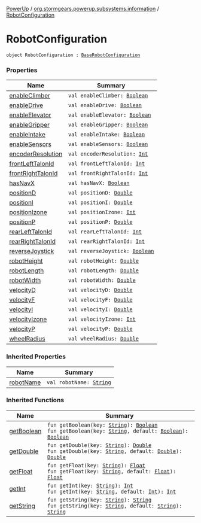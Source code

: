[PowerUp](../../index.md) / [org.stormgears.powerup.subsystems.information](../index.md) / [RobotConfiguration](./index.md)

# RobotConfiguration

`object RobotConfiguration : `[`BaseRobotConfiguration`](../../org.stormgears.utils.configurationfile/-base-robot-configuration/index.md)

### Properties

| Name | Summary |
|---|---|
| [enableClimber](enable-climber.md) | `val enableClimber: `[`Boolean`](https://kotlinlang.org/api/latest/jvm/stdlib/kotlin/-boolean/index.html) |
| [enableDrive](enable-drive.md) | `val enableDrive: `[`Boolean`](https://kotlinlang.org/api/latest/jvm/stdlib/kotlin/-boolean/index.html) |
| [enableElevator](enable-elevator.md) | `val enableElevator: `[`Boolean`](https://kotlinlang.org/api/latest/jvm/stdlib/kotlin/-boolean/index.html) |
| [enableGripper](enable-gripper.md) | `val enableGripper: `[`Boolean`](https://kotlinlang.org/api/latest/jvm/stdlib/kotlin/-boolean/index.html) |
| [enableIntake](enable-intake.md) | `val enableIntake: `[`Boolean`](https://kotlinlang.org/api/latest/jvm/stdlib/kotlin/-boolean/index.html) |
| [enableSensors](enable-sensors.md) | `val enableSensors: `[`Boolean`](https://kotlinlang.org/api/latest/jvm/stdlib/kotlin/-boolean/index.html) |
| [encoderResolution](encoder-resolution.md) | `val encoderResolution: `[`Int`](https://kotlinlang.org/api/latest/jvm/stdlib/kotlin/-int/index.html) |
| [frontLeftTalonId](front-left-talon-id.md) | `val frontLeftTalonId: `[`Int`](https://kotlinlang.org/api/latest/jvm/stdlib/kotlin/-int/index.html) |
| [frontRightTalonId](front-right-talon-id.md) | `val frontRightTalonId: `[`Int`](https://kotlinlang.org/api/latest/jvm/stdlib/kotlin/-int/index.html) |
| [hasNavX](has-nav-x.md) | `val hasNavX: `[`Boolean`](https://kotlinlang.org/api/latest/jvm/stdlib/kotlin/-boolean/index.html) |
| [positionD](position-d.md) | `val positionD: `[`Double`](https://kotlinlang.org/api/latest/jvm/stdlib/kotlin/-double/index.html) |
| [positionI](position-i.md) | `val positionI: `[`Double`](https://kotlinlang.org/api/latest/jvm/stdlib/kotlin/-double/index.html) |
| [positionIzone](position-izone.md) | `val positionIzone: `[`Int`](https://kotlinlang.org/api/latest/jvm/stdlib/kotlin/-int/index.html) |
| [positionP](position-p.md) | `val positionP: `[`Double`](https://kotlinlang.org/api/latest/jvm/stdlib/kotlin/-double/index.html) |
| [rearLeftTalonId](rear-left-talon-id.md) | `val rearLeftTalonId: `[`Int`](https://kotlinlang.org/api/latest/jvm/stdlib/kotlin/-int/index.html) |
| [rearRightTalonId](rear-right-talon-id.md) | `val rearRightTalonId: `[`Int`](https://kotlinlang.org/api/latest/jvm/stdlib/kotlin/-int/index.html) |
| [reverseJoystick](reverse-joystick.md) | `val reverseJoystick: `[`Boolean`](https://kotlinlang.org/api/latest/jvm/stdlib/kotlin/-boolean/index.html) |
| [robotHeight](robot-height.md) | `val robotHeight: `[`Double`](https://kotlinlang.org/api/latest/jvm/stdlib/kotlin/-double/index.html) |
| [robotLength](robot-length.md) | `val robotLength: `[`Double`](https://kotlinlang.org/api/latest/jvm/stdlib/kotlin/-double/index.html) |
| [robotWidth](robot-width.md) | `val robotWidth: `[`Double`](https://kotlinlang.org/api/latest/jvm/stdlib/kotlin/-double/index.html) |
| [velocityD](velocity-d.md) | `val velocityD: `[`Double`](https://kotlinlang.org/api/latest/jvm/stdlib/kotlin/-double/index.html) |
| [velocityF](velocity-f.md) | `val velocityF: `[`Double`](https://kotlinlang.org/api/latest/jvm/stdlib/kotlin/-double/index.html) |
| [velocityI](velocity-i.md) | `val velocityI: `[`Double`](https://kotlinlang.org/api/latest/jvm/stdlib/kotlin/-double/index.html) |
| [velocityIzone](velocity-izone.md) | `val velocityIzone: `[`Int`](https://kotlinlang.org/api/latest/jvm/stdlib/kotlin/-int/index.html) |
| [velocityP](velocity-p.md) | `val velocityP: `[`Double`](https://kotlinlang.org/api/latest/jvm/stdlib/kotlin/-double/index.html) |
| [wheelRadius](wheel-radius.md) | `val wheelRadius: `[`Double`](https://kotlinlang.org/api/latest/jvm/stdlib/kotlin/-double/index.html) |

### Inherited Properties

| Name | Summary |
|---|---|
| [robotName](../../org.stormgears.utils.configurationfile/-base-robot-configuration/robot-name.md) | `val robotName: `[`String`](https://kotlinlang.org/api/latest/jvm/stdlib/kotlin/-string/index.html) |

### Inherited Functions

| Name | Summary |
|---|---|
| [getBoolean](../../org.stormgears.utils.configurationfile/-base-robot-configuration/get-boolean.md) | `fun getBoolean(key: `[`String`](https://kotlinlang.org/api/latest/jvm/stdlib/kotlin/-string/index.html)`): `[`Boolean`](https://kotlinlang.org/api/latest/jvm/stdlib/kotlin/-boolean/index.html)<br>`fun getBoolean(key: `[`String`](https://kotlinlang.org/api/latest/jvm/stdlib/kotlin/-string/index.html)`, default: `[`Boolean`](https://kotlinlang.org/api/latest/jvm/stdlib/kotlin/-boolean/index.html)`): `[`Boolean`](https://kotlinlang.org/api/latest/jvm/stdlib/kotlin/-boolean/index.html) |
| [getDouble](../../org.stormgears.utils.configurationfile/-base-robot-configuration/get-double.md) | `fun getDouble(key: `[`String`](https://kotlinlang.org/api/latest/jvm/stdlib/kotlin/-string/index.html)`): `[`Double`](https://kotlinlang.org/api/latest/jvm/stdlib/kotlin/-double/index.html)<br>`fun getDouble(key: `[`String`](https://kotlinlang.org/api/latest/jvm/stdlib/kotlin/-string/index.html)`, default: `[`Double`](https://kotlinlang.org/api/latest/jvm/stdlib/kotlin/-double/index.html)`): `[`Double`](https://kotlinlang.org/api/latest/jvm/stdlib/kotlin/-double/index.html) |
| [getFloat](../../org.stormgears.utils.configurationfile/-base-robot-configuration/get-float.md) | `fun getFloat(key: `[`String`](https://kotlinlang.org/api/latest/jvm/stdlib/kotlin/-string/index.html)`): `[`Float`](https://kotlinlang.org/api/latest/jvm/stdlib/kotlin/-float/index.html)<br>`fun getFloat(key: `[`String`](https://kotlinlang.org/api/latest/jvm/stdlib/kotlin/-string/index.html)`, default: `[`Float`](https://kotlinlang.org/api/latest/jvm/stdlib/kotlin/-float/index.html)`): `[`Float`](https://kotlinlang.org/api/latest/jvm/stdlib/kotlin/-float/index.html) |
| [getInt](../../org.stormgears.utils.configurationfile/-base-robot-configuration/get-int.md) | `fun getInt(key: `[`String`](https://kotlinlang.org/api/latest/jvm/stdlib/kotlin/-string/index.html)`): `[`Int`](https://kotlinlang.org/api/latest/jvm/stdlib/kotlin/-int/index.html)<br>`fun getInt(key: `[`String`](https://kotlinlang.org/api/latest/jvm/stdlib/kotlin/-string/index.html)`, default: `[`Int`](https://kotlinlang.org/api/latest/jvm/stdlib/kotlin/-int/index.html)`): `[`Int`](https://kotlinlang.org/api/latest/jvm/stdlib/kotlin/-int/index.html) |
| [getString](../../org.stormgears.utils.configurationfile/-base-robot-configuration/get-string.md) | `fun getString(key: `[`String`](https://kotlinlang.org/api/latest/jvm/stdlib/kotlin/-string/index.html)`): `[`String`](https://kotlinlang.org/api/latest/jvm/stdlib/kotlin/-string/index.html)<br>`fun getString(key: `[`String`](https://kotlinlang.org/api/latest/jvm/stdlib/kotlin/-string/index.html)`, default: `[`String`](https://kotlinlang.org/api/latest/jvm/stdlib/kotlin/-string/index.html)`): `[`String`](https://kotlinlang.org/api/latest/jvm/stdlib/kotlin/-string/index.html) |
